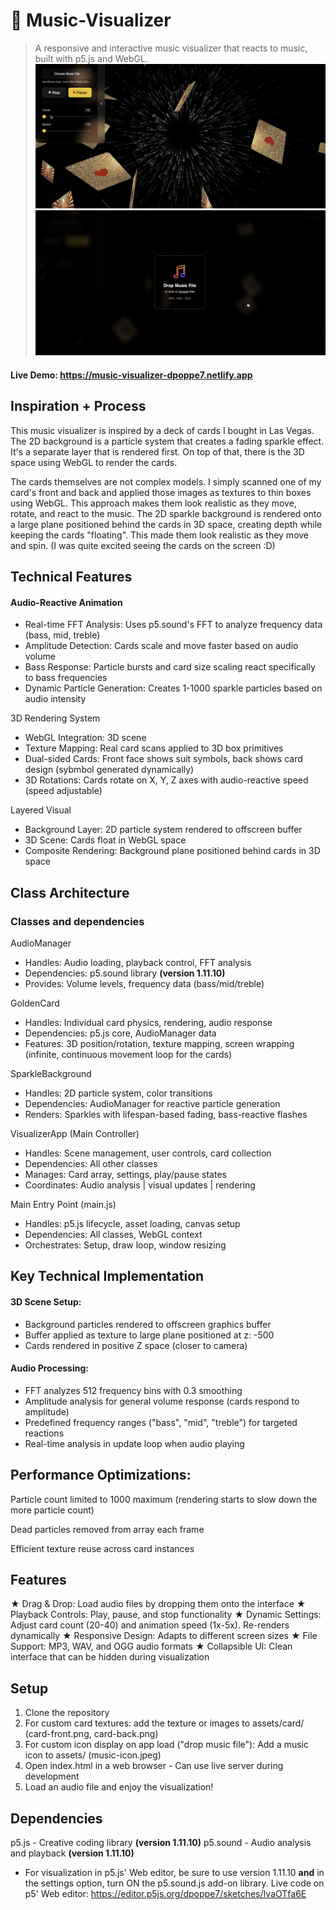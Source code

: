 # 🎵 Music-Visualizer
> A responsive and interactive music visualizer that reacts to music, built with p5.js and WebGL.
![My App Screenshot 1](images/display2.png)
![My App Screenshot 2](images/display1.png)

#### Live Demo: https://music-visualizer-dpoppe7.netlify.app

## Inspiration + Process
This music visualizer is inspired by a deck of cards I bought in Las Vegas. The 2D background is a particle system that creates a fading sparkle effect. It's a separate layer that is rendered first. On top of that, there is the 3D space using WebGL to render the cards.

The cards themselves are not complex models. I simply scanned one of my card's front and back and applied those images as textures to thin boxes using WebGL. This approach makes them look realistic as they move, rotate, and react to the music. The 2D sparkle background is rendered onto a large plane positioned behind the cards in 3D space, creating depth while keeping the cards "floating". This made them look realistic as they move and spin. (I was quite excited seeing the cards on the screen :D) 

## Technical Features

#### Audio-Reactive Animation

- Real-time FFT Analysis: Uses p5.sound's FFT to analyze frequency data (bass, mid, treble)
- Amplitude Detection: Cards scale and move faster based on audio volume
- Bass Response: Particle bursts and card size scaling react specifically to bass frequencies
- Dynamic Particle Generation: Creates 1-1000 sparkle particles based on audio intensity

3D Rendering System

- WebGL Integration: 3D scene
- Texture Mapping: Real card scans applied to 3D box primitives
- Dual-sided Cards: Front face shows suit symbols, back shows card design (sybmbol generated dynamically)
- 3D Rotations: Cards rotate on X, Y, Z axes with audio-reactive speed (speed adjustable)

Layered Visual 

- Background Layer: 2D particle system rendered to offscreen buffer
- 3D Scene: Cards float in WebGL space 
- Composite Rendering: Background plane positioned behind cards in 3D space

## Class Architecture

### Classes and dependencies
AudioManager
- Handles: Audio loading, playback control, FFT analysis
- Dependencies: p5.sound library **(version 1.11.10)**
- Provides: Volume levels, frequency data (bass/mid/treble)

GoldenCard
- Handles: Individual card physics, rendering, audio response  
- Dependencies: p5.js core, AudioManager data
- Features: 3D position/rotation, texture mapping, screen wrapping (infinite, continuous movement loop for the cards)

SparkleBackground  
- Handles: 2D particle system, color transitions
- Dependencies: AudioManager for reactive particle generation
- Renders: Sparkles with lifespan-based fading, bass-reactive flashes

VisualizerApp (Main Controller)
- Handles: Scene management, user controls, card collection
- Dependencies: All other classes
- Manages: Card array, settings, play/pause states
- Coordinates: Audio analysis | visual updates | rendering

Main Entry Point (main.js)
- Handles: p5.js lifecycle, asset loading, canvas setup
- Dependencies: All classes, WebGL context
- Orchestrates: Setup, draw loop, window resizing

## Key Technical Implementation

#### 3D Scene Setup:
- Background particles rendered to offscreen graphics buffer
- Buffer applied as texture to large plane positioned at z: -500
- Cards rendered in positive Z space (closer to camera)

#### Audio Processing:
- FFT analyzes 512 frequency bins with 0.3 smoothing
- Amplitude analysis for general volume response (cards respond to amplitude)
- Predefined frequency ranges ("bass", "mid", "treble") for targeted reactions
- Real-time analysis in update loop when audio playing

## Performance Optimizations:

Particle count limited to 1000 maximum (rendering starts to slow down the more particle count)

Dead particles removed from array each frame

Efficient texture reuse across card instances

## Features

★ Drag & Drop: Load audio files by dropping them onto the interface
★ Playback Controls: Play, pause, and stop functionality
★ Dynamic Settings: Adjust card count (20-40) and animation speed (1x-5x). Re-renders dynamically 
★ Responsive Design: Adapts to different screen sizes
★ File Support: MP3, WAV, and OGG audio formats
★ Collapsible UI: Clean interface that can be hidden during visualization

## Setup

1. Clone the repository
2. For custom card textures: add the texture or images to assets/card/ (card-front.png, card-back.png)
3. For custom icon display on app load ("drop music file"): Add a music icon to assets/ (music-icon.jpeg)
4. Open index.html in a web browser - Can use live server during development
5. Load an audio file and enjoy the visualization!

## Dependencies

p5.js - Creative coding library **(version 1.11.10)**
p5.sound - Audio analysis and playback **(version 1.11.10)**
- For visualization in p5.js' Web editor, be sure to use version 1.11.10 **and** in the settings option, turn ON the p5.sound.js add-on library.
Live code on p5' Web editor: https://editor.p5js.org/dpoppe7/sketches/IvaOTfa6E